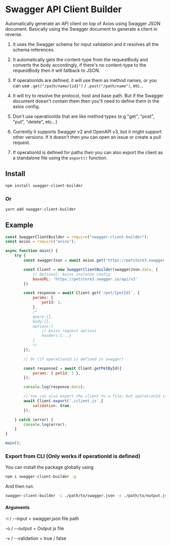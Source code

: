 # Swagger API Client Builder

Automatically generate an API client on top of Axios using Swagger JSON document.
Basically using the Swagger document to generate a client in reverse.

1. It uses the Swagger schema for input validation and it resolves all the schema references.

2. It automatically gets the content-type from the requestBody and converts the body accordingly, if there's no content-type to the requestBody then it will fallback to JSON.

3. If operationIds are defined, it will use them as method names, or you can use `.get("/path/name/{id}")` / `.post("/path/name")`, etc...

4. It will try to resolve the protocol, host and base path. But if the Swagger document doesn't contain them then you'll need to define them in the axios config.

5. Don't use operationIds that are like method types (e.g "get", "post", "put", "delete", etc...)

6. Currently it supports Swagger v2 and OpenAPI v3, but it might support other versions. If it doesn't then you can open an issue or create a pull request.

7. If operationId is defined for paths then you can also export the client as a standalone file using the `export()` function.

## Install

```bash
npm install swagger-client-builder
```

### Or

```bash
yarn add swagger-client-builder
```

## Example

```javascript
const SwaggerClientBuilder = require("swagger-client-builder");
const axios = require("axios");

async function main() {
    try {
        const swaggerJson = await axios.get('https://petstore3.swagger.io/api/v3/openapi.json');

        const Client = new SwaggerClientBuilder(swaggerJson.data, {
            // Optional: Axios instance config
            baseURL: 'https://petstore3.swagger.io/api/v3'
        })

        const response = await Client.get('/pet/{petId}', {
            params: {
                petId: 1,
            },
            /*
            query:{},
            body:{},
            options:{
                // Axios request options
                headers:{...}
            }
            */
        });

        // Or (if operationId is defined in swagger)

        const response2 = await Client.getPetById({
            params: { petId: 1 },
        });

        console.log(response.data);

        // You can also export the client to a file, but operationId is required in this case
        await Client.export('./client.js',{
            validation: true,
        });

    } catch (error) {
        console.log(error);
    }
}

main();
```

### Export from CLI (Only works if operationId is defined)

You can install the package globally using

```bash
npm i swagger-client-builder -g
```

And then run:

```bash
swagger-client-builder -i ./path/to/swagger.json -o ./path/to/output.js -v true
```

#### Arguments

-i / --input = swagger.json file path

-o / --output = Output js file

-v / --validation = true / false
